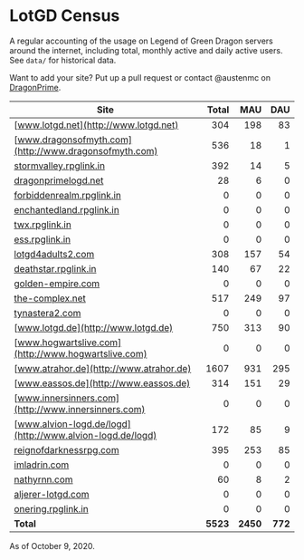 # LotGD Census
A regular accounting of the usage on Legend of Green Dragon servers around the internet, including total, monthly active and daily active users. See `data/` for historical data.

Want to add your site? Put up a pull request or contact @austenmc on [DragonPrime](http://dragonprime.net).


Site | Total | MAU | DAU
--- | ---:| ---:| ---:
[www.lotgd.net](http://www.lotgd.net)|304|198|83
[www.dragonsofmyth.com](http://www.dragonsofmyth.com)|536|18|1
[stormvalley.rpglink.in](http://stormvalley.rpglink.in)|392|14|5
[dragonprimelogd.net](http://dragonprimelogd.net)|28|6|0
[forbiddenrealm.rpglink.in](http://forbiddenrealm.rpglink.in)|0|0|0
[enchantedland.rpglink.in](http://enchantedland.rpglink.in)|0|0|0
[twx.rpglink.in](http://twx.rpglink.in)|0|0|0
[ess.rpglink.in](http://ess.rpglink.in)|0|0|0
[lotgd4adults2.com](http://lotgd4adults2.com)|308|157|54
[deathstar.rpglink.in](http://deathstar.rpglink.in)|140|67|22
[golden-empire.com](http://golden-empire.com)|0|0|0
[the-complex.net](http://the-complex.net)|517|249|97
[tynastera2.com](http://tynastera2.com)|0|0|0
[www.lotgd.de](http://www.lotgd.de)|750|313|90
[www.hogwartslive.com](http://www.hogwartslive.com)|0|0|0
[www.atrahor.de](http://www.atrahor.de)|1607|931|295
[www.eassos.de](http://www.eassos.de)|314|151|29
[www.innersinners.com](http://www.innersinners.com)|0|0|0
[www.alvion-logd.de/logd](http://www.alvion-logd.de/logd)|172|85|9
[reignofdarknessrpg.com](http://reignofdarknessrpg.com)|395|253|85
[imladrin.com](http://imladrin.com)|0|0|0
[nathyrnn.com](http://nathyrnn.com)|60|8|2
[aljerer-lotgd.com](http://aljerer-lotgd.com)|0|0|0
[onering.rpglink.in](http://onering.rpglink.in)|0|0|0
**Total**|**5523**|**2450**|**772**

As of October 9, 2020.

